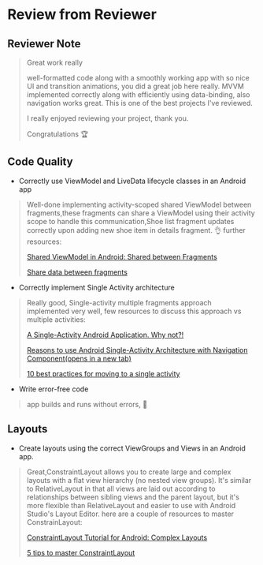 # Review from Reviewer 

## Reviewer Note 
> Great work really
>
> well-formatted code along with a smoothly working app with so nice UI and transition animations, you did a great job here really. MVVM implemented correctly along with efficiently using data-binding, also navigation works great. This is one of the best projects I've reviewed.
>
> I really enjoyed reviewing your project, thank you.
>
> Congratulations 🏆


## Code Quality 
- Correctly use ViewModel and LiveData lifecycle classes in an Android app
> Well-done implementing activity-scoped shared ViewModel between fragments,these fragments can share a ViewModel using their activity scope to handle this communication,Shoe list fragment updates correctly upon adding new shoe item in details fragment. 👌 further resources:
> 
> [Shared ViewModel in Android: Shared between Fragments](https://blog.mindorks.com/shared-viewmodel-in-android-shared-between-fragments/)
> 
> [Share data between fragments](https://developer.android.com/topic/libraries/architecture/viewmodel#sharing)

- Correctly implement Single Activity architecture
> Really good, Single-activity multiple fragments approach implemented very well, few resources to discuss this approach vs multiple activities:
> 
> [A Single-Activity Android Application. Why not?!](https://medium.com/rosberryapps/a-single-activity-android-application-why-not-fa2a5458a099)
> 
> [Reasons to use Android Single-Activity Architecture with Navigation Component(opens in a new tab)](https://oozou.com/blog/reasons-to-use-android-single-activity-architecture-with-navigation-component-36)
> 
> [10 best practices for moving to a single activity](https://www.youtube.com/watch?v=9O1D_Ytk0xg&ab_channel=AndroidDevelopers)

- Write error-free code
> app builds and runs without errors, 👏

## Layouts 
- Create layouts using the correct ViewGroups and Views in an Android app.
> Great,ConstraintLayout allows you to create large and complex layouts with a flat view hierarchy (no nested view groups). It's similar to RelativeLayout in that all views are laid out according to relationships between sibling views and the parent layout, but it's more flexible than RelativeLayout and easier to use with Android Studio's Layout Editor. here are a couple of resources to master ConstrainLayout:
>
> [ConstraintLayout Tutorial for Android: Complex Layouts](https://www.kodeco.com/9475-constraintlayout-tutorial-for-android-complex-layouts)
>
> [5 tips to master ConstraintLayout](https://www.youtube.com/watch?v=hqEfshM5Vfw&ab_channel=AndroidDevelopers)

